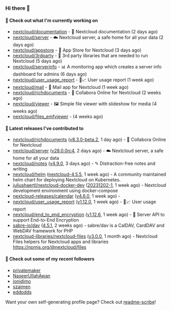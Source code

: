 ### Hi there 👋

#### 👷 Check out what I'm currently working on

- [nextcloud/documentation](https://github.com/nextcloud/documentation) - 📘 Nextcloud documentation (2 days ago)
- [nextcloud/server](https://github.com/nextcloud/server) - ☁️ Nextcloud server, a safe home for all your data (2 days ago)
- [nextcloud/appstore](https://github.com/nextcloud/appstore) -  :convenience_store: App Store for Nextcloud (3 days ago)
- [nextcloud/3rdparty](https://github.com/nextcloud/3rdparty) - :battery: 3rd party libraries that are needed to run Nextcloud (5 days ago)
- [nextcloud/serverinfo](https://github.com/nextcloud/serverinfo) - 📊 A monitoring app which creates a server info dashboard for admins (6 days ago)
- [nextcloud/user_usage_report](https://github.com/nextcloud/user_usage_report) - 👱📈 User usage report (1 week ago)
- [nextcloud/mail](https://github.com/nextcloud/mail) - 💌 Mail app for Nextcloud (1 week ago)
- [nextcloud/richdocuments](https://github.com/nextcloud/richdocuments) - 📑 Collabora Online for Nextcloud (2 weeks ago)
- [nextcloud/viewer](https://github.com/nextcloud/viewer) - 🖼 Simple file viewer with slideshow for media (4 weeks ago)
- [nextcloud/files_emfviewer](https://github.com/nextcloud/files_emfviewer) -  (4 weeks ago)

#### 🔭 Latest releases I've contributed to

- [nextcloud/richdocuments](https://github.com/nextcloud/richdocuments) ([v8.3.0-beta.2](https://github.com/nextcloud/richdocuments/releases/tag/v8.3.0-beta.2), 1 day ago) - 📑 Collabora Online for Nextcloud
- [nextcloud/server](https://github.com/nextcloud/server) ([v28.0.0rc4](https://github.com/nextcloud/server/releases/tag/v28.0.0rc4), 2 days ago) - ☁️ Nextcloud server, a safe home for all your data
- [nextcloud/notes](https://github.com/nextcloud/notes) ([v4.9.0](https://github.com/nextcloud/notes/releases/tag/v4.9.0), 3 days ago) - ✎ Distraction-free notes and writing
- [nextcloud/helm](https://github.com/nextcloud/helm) ([nextcloud-4.5.5](https://github.com/nextcloud/helm/releases/tag/nextcloud-4.5.5), 1 week ago) - A community maintained helm chart for deploying Nextcloud on Kubernetes.
- [juliushaertl/nextcloud-docker-dev](https://github.com/juliushaertl/nextcloud-docker-dev) ([20231202-1](https://github.com/juliushaertl/nextcloud-docker-dev/releases/tag/20231202-1), 1 week ago) - Nextcloud development environment using docker-compose
- [nextcloud-releases/calendar](https://github.com/nextcloud-releases/calendar) ([v4.6.0](https://github.com/nextcloud-releases/calendar/releases/tag/v4.6.0), 1 week ago) - 
- [nextcloud/user_usage_report](https://github.com/nextcloud/user_usage_report) ([v1.12.0](https://github.com/nextcloud/user_usage_report/releases/tag/v1.12.0), 1 week ago) - 👱📈 User usage report
- [nextcloud/end_to_end_encryption](https://github.com/nextcloud/end_to_end_encryption) ([v1.12.6](https://github.com/nextcloud/end_to_end_encryption/releases/tag/v1.12.6), 1 week ago) - :closed_lock_with_key: Server API to support End-to-End Encryption
- [sabre-io/dav](https://github.com/sabre-io/dav) ([4.5.1](https://github.com/sabre-io/dav/releases/tag/4.5.1), 2 weeks ago) - sabre/dav is a CalDAV, CardDAV and WebDAV framework for PHP
- [nextcloud-libraries/nextcloud-files](https://github.com/nextcloud-libraries/nextcloud-files) ([v3.0.0](https://github.com/nextcloud-libraries/nextcloud-files/releases/tag/v3.0.0), 1 month ago) - Nextcloud Files helpers for Nextcloud apps and libraries https://npmjs.org/@nextcloud/files

#### 👯 Check out some of my recent followers

- [privatemaker](https://github.com/privatemaker)
- [NaseerUllahAwan](https://github.com/NaseerUllahAwan)
- [jonidimo](https://github.com/jonidimo)
- [szaimen](https://github.com/szaimen)
- [eddodds](https://github.com/eddodds)

Want your own self-generating profile page? Check out [readme-scribe](https://github.com/muesli/readme-scribe)!

